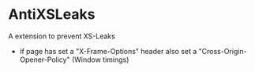 # AntiXSLeaks
A extension to prevent XS-Leaks

- if page has set a "X-Frame-Options" header also set a "Cross-Origin-Opener-Policy" (Window timings)
